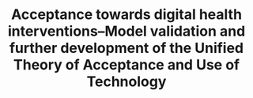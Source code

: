 --- 
abstract: '' 
authors: 
 - P Philippi
 -  H Baumeister
 -  J Apolinário-Hagen
 -  admin
 -  S Hennemann
 -  ...
doi: '' 
featured: false 
publication: '*Internet Interventions*, NA' 
publication_short: '' 
publishDate: '2021-01-01' 
title: 'Acceptance towards digital health interventions–Model validation and further development of the Unified Theory of Acceptance and Use of Technology' 
url_code: '' 
url_dataset: '' 
url_pdf: '' 
url_poster: '' 
url_project: '' 
url_slides: '' 
url_source: '' 
url_video: '' 
---